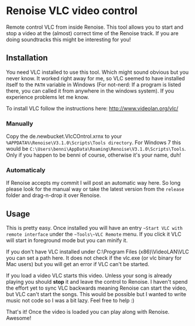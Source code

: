 # Renoise VLC video control
Remote control VLC from inside Renoise. This tool allows you to start and stop a video at the (almost) correct time of the Renoise track. If you are doing soundtracks this might be interesting for you!

## Installation
You need VLC installed to use this tool. Which might sound obvious but you never know. It worked right away for me, so VLC seemed to have installed itself to the ```PATH``` variable in Windows (For not-nerd: If a program is listed there, you can called it from anywhere in the windows system). If you experience problems let me know.

To install VLC follow the instructions here: http://www.videolan.org/vlc/

### Manually
Copy the de.newbucket.VlcCOntrol.xrnx to your ```%APPDATA%\Renoise\V3.1.0\Scripts\Tools directory```. For Windows 7 this would be ```C:\Users\benni\AppData\Roaming\Renoise\V3.1.0\Scripts\Tools```. Only if you happen to be benni of course, otherwise it's your name, duh!
### Automaticaly
If Renoise accepts my commit I will post an automatic way here. So long please look for the manual way or take the latest version from the ```release``` folder and drag-n-drop it over Renoise.

## Usage
This is pretty easy. Once installed you will have an entry ```~Start VLC with remote interface``` under the ```~Tools\~VLC Remote``` menu. If you click it VLC will start in foreground mode but you can minify it.

If you don't have VLC installed under C:\Program Files (x86)\VideoLAN\VLC you can set a path here. It does not check if the vlc.exe (or vlc binary for Mac users) but you will get an error if VLC can't be started.

If you load a video VLC starts this video. Unless your song is already playing you should __stop__ it and leave the control to Renoise. I haven't spend the effort yet to sync VLC backwards meaning Renoise can start the video, but VLC can't start the songs. This would be possible but I wanted to write music not code so I was a bit lazy. Feel free to help :)

That's it! Once the video is loaded you can play along with Renoise. Awesome!
